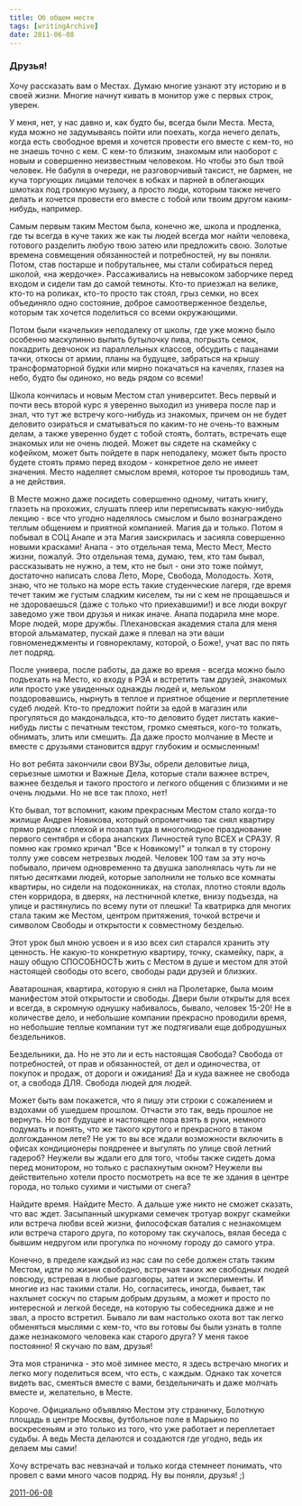 ```yaml
---
title: Об общем месте
tags: [writingArchive]
date: 2011-06-08
---
```


### Друзья!

Хочу рассказать вам о Местах. Думаю многие узнают эту историю и в своей жизни. Многие начнут кивать в монитор уже с первых строк, уверен.

У меня, нет, у нас давно и, как будто бы, всегда были Места. Места, куда можно не задумываясь пойти или поехать, когда нечего делать, когда есть свободное время и хочется провести его вместе с кем-то, но не знаешь точно с кем. С кем-то близким, знакомым или наоборот с новым и совершенно неизвестным человеком. Но чтобы это был твой человек. Не бабуля в очереди, не разговорчивый таксист, не бармен, не куча торгующих лицами телочек в юбках и парней в облегающих шмотках под громкую музыку, а просто люди, которым также нечего делать и хочется провести его вместе с тобой или твоим другом каким-нибудь, например.

Самым первым таким Местом была, конечно же, школа и продленка, где ты всегда в куче таких же как ты людей всегда мог найти человека, готового разделить любую твою затею или предложить свою. Золотые времена совмещения обязанностей и потребностей, ну вы поняли. Потом, став постарше и побрутальнее, мы стали собираться перед школой, «на жердочке». Рассаживались на невысоком заборчике перед входом и сидели там до самой темноты. Кто-то приезжал на велике, кто-то на роликах, кто-то просто так стоял, грыз семки, но всех объединяло одно состояние, доброе самоотверженное безделье, которым так хочется поделиться со всеми окружающими.

Потом были «качельки» неподалеку от школы, где уже можно было особенно маскулинно выпить бутылочку пива, погрызть семок, покадрить девчонок из параллельных классов, обсудить с пацанами тачки, откосы от армии, планы на будущее, забраться на крышу трансформаторной будки или мирно покачаться на качелях, глазея на небо, будто бы одиноко, но ведь рядом со всеми!

Школа кончилась и новым Местом стал университет. Весь первый и почти весь второй курс я уверенно выходил из универа после пар и знал, что тут же встречу кого-нибудь из знакомых, причем он не будет деловито озираться и сматываться по каким-то не очень-то важным делам, а также уверенно будет с тобой стоять, болтать, встречать еще знакомых или не очень людей. Может вы сядете на скамейку с кофейком, может быть пойдете в парк неподалеку, может быть просто будете стоять прямо перед входом - конкретное дело не имеет значения. Место наделяет смыслом время, которое ты проводишь там, а не действия.

В Месте можно даже посидеть совершенно одному, читать книгу, глазеть на прохожих, слушать плеер или переписывать какую-нибудь лекцию - все что угодно наделялось смыслом и было вознаграждено теплым общением и приятной компанией. Магия да и только.
Потом я побывал в СОЦ Анапе и эта Магия заискрилась и засияла совершенно новыми красками! Анапа - это отдельная тема, Место Мест, Место жизни, пожалуй. Это отдельная тема, думаю, тем, кто там бывал, рассказывать не нужно, а тем, кто не был - они это тоже поймут, достаточно написать слова Лето, Море, Свобода, Молодость. Хотя, знаю, что не только на море есть такие студенческие лагеря, где время течет таким же густым сладким киселем, ты ни с кем не прощаешься и не здороваешься (даже с только что приехавшими!) и все люди вокруг заведомо уже твои друзья и никак иначе.
Анапа подарила мне море. Море людей, море дружбы. Плехановская академия стала для меня второй альмаматер, пускай даже я плевал на эти ваши говноменеджменты и говнорекламу, которой, о Боже!, учат вас по пять лет подряд.

После универа, после работы, да даже во время - всегда можно было подъехать на Место, ко входу в РЭА и встретить там друзей, знакомых или просто уже увиденных однажды людей и, мельком поздоровавшись, нырнуть в теплое и приятное общение и перплетение судеб людей. Кто-то предложит пойти за едой в магазин или прогуляться до макдональдса, кто-то деловито будет листать какие-нибудь листы с печатным текстом, громко смеяться, кого-то толкать, обнимать, злить или смешить. Да даже просто молчание в Месте и вместе с друзьями становится вдруг глубоким и осмысленным!

Но вот ребята закончили свои ВУЗы, обрели деловитые лица, серьезные шмотки и Важные Дела, которые стали важнее встреч, важнее безделья и такого простого и легкого общения с близкими и не очень людьми.
Но не все так плохо, нет!

Кто бывал, тот вспомнит, каким прекрасным Местом стало когда-то жилище Андрея Новикова, который опрометчиво так снял квартиру прямо рядом с плехой и позвал туда в многолюдное празднование первого сентября и сбора анапских Личностей тупо ВСЕХ и СРАЗУ. Я помню как громко кричал &quot;Все к Новикому!&quot; и толкал в ту сторону толпу уже совсем нетрезвых людей. Человек 100 там за эту ночь побывало, причем одновременно та двушка заполнялась чуть ли не пятью десятками людей, которые заполнили не только все комнаты квартиры, но сидели на подоконниках, на столах, плотно стояли вдоль стен корридора, в дверях, на лестничной клетке, внизу подъезда, на улице и растянулись по всему пути от плешки! Та кватрирка для многих стала таким же Местом, центром притяжения, точкой встречи и символом Свободы и открытости к совместному безделью.

Этот урок был мною усвоен и я изо всех сил старался хранить эту ценность. Не какую-то конкретную квартиру, точку, скамейку, парк, а нашу общую СПОСОБНОСТЬ жить с Местом в душе и местом для этой настоящей свободы ото всего, свободы ради друзей и близких.

Аватарошная, квартира, которую я снял на Пролетарке, была моим манифестом этой открытости и свободы. Двери были открыты для всех и всегда, в скромную однушку набивалось, бывало, человек 15-20! Не в количестве дело, и небольшие компании прекрасно проводили время, но небольшие теплые компании тут же подтягивали еще добродушных бездельников.

Бездельники, да. Но не это ли и есть настоящая Свобода? Свобода от потребностей, от прав и обязанностей, от дел и одиночества, от покупок и продаж, от дороги и ожидания!
Да и куда важнее не свобода от, а свобода ДЛЯ. Свобода людей для людей.

Может быть вам покажется, что я пишу эти строки с сожалением и вздохами об ушедшем прошлом. Отчасти это так, ведь прошлое не вернуть. Но вот будущее и настоящее пора взять в руки, немного подумать и понять, что же такого крутого и прекрасного в таком долгожданном лете? Не уж то вы все ждали возможности включить в офисах кондиционеры поядренее и выгулять по улице свой летний гадероб? Неужели вы ждали его для того, чтобы также сидеть дома перед монитором, но только с распахнутым окном? Неужели вы действительно хотели просто посмотреть на все те же здания в центре города, но только сухими и чистыми от снега?

Найдите время. Найдите Место. А дальше уже никто не сможет сказать, что вас ждет. Засыпанный шкурками семечек тротуар вокруг скамейки или встреча любви всей жизни, философская баталия с незнакомцем или встреча старого друга, по которому так скучалось, вялая беседа с бывшим недругом или прогулка по ночному городу до самого утра.

Конечно, в пределе каждый из нас сам по себе должен стать таким Местом, идти по жизни свободно, встречая таких же свободных людей повсюду, встревая в любые разговоры, затеи и эксперименты. И многие из нас такими стали. Но, согласитесь, иногда, бывает, так нахлынет соскуч по старым добрым друзьям, а может и просто по интересной и легкой беседе, на которую ты собеседника даже и не звал, а просто встретил. Бывало ли вам настолько охота вот так легко обменяться мыслями с кем-то, что вы готовы бы были узнать в толпе даже незнакомого человека как старого друга? У меня такое постоянно! Я скучаю по вам, друзья!

Эта моя страничка - это моё зимнее место, я здесь встречаю многих и легко могу поделиться всем, что есть, с каждым. Однако так хочется видеть вас, смеяться вместе с вами, бездельничать и даже молчать вместе и, желательно, в Месте.

Короче. Официально объявляю Местом эту страничку, Болотную площадь в центре Москвы, футбольное поле в Марьино по воскресеньям и это только из того, что уже работает и переплетает судьбы. А ведь Места делаются и создаются где угодно, ведь их делаем мы сами!

Хочу встречать вас невзначай и только когда стемнеет понимать, что провел с вами много часов подряд. Ну вы поняли, друзья! ;) ﻿ 

[2011-06-08](https://vk.com/wall129086_7625)